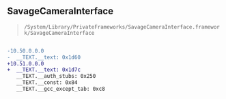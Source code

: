 ## SavageCameraInterface

> `/System/Library/PrivateFrameworks/SavageCameraInterface.framework/SavageCameraInterface`

```diff

-10.50.0.0.0
-  __TEXT.__text: 0x1d60
+10.51.0.0.0
+  __TEXT.__text: 0x1d7c
   __TEXT.__auth_stubs: 0x250
   __TEXT.__const: 0x84
   __TEXT.__gcc_except_tab: 0xc8

```
